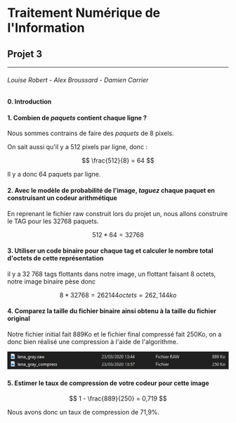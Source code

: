 # Traitement Numérique de l'Information

## Projet 3

****

###### Louise Robert - Alex Broussard - Damien Carrier

#### 0. Introduction

#### 1. Combien de *paquets* contient chaque ligne ?

Nous sommes contrains de faire des *paquets* de 8 pixels.

On sait aussi qu'il y a 512 pixels par ligne, donc : 

$$
\frac{512}{8} = 64
$$

Il y a donc 64 paquets par ligne.

#### 2. Avec le modèle de probabilité de l'image, *taguez* chaque paquet en construisant un codeur arithmétique

En reprenant le fichier raw construit lors du projet un, nous allons construire le TAG pour les 32768 paquets.

$$
512*64 = 32768
$$

#### 3. Utiliser un code binaire pour chaque tag et calculer le nombre total d'octets de cette représentation

il y a 32 768 tags flottants dans notre image, un flottant faisant 8 octets, notre image binaire pèse donc 

$$
8 * 32768 = 262 144 octets = 262,144ko
$$

#### 4. Comparez la taille du fichier binaire ainsi obtenu à la taille du fichier original

Notre fichier initial fait 889Ko et le fichier final compressé fait 250Ko, on a donc bien réalisé une compression à l'aide de l'algorithme.

![](Compression.png)

#### 5. Estimer le taux de compression de votre codeur pour cette image

$$
1 - \frac{889}{250} = 0,719
$$

Nous avons donc un taux de compression de 71,9%.

